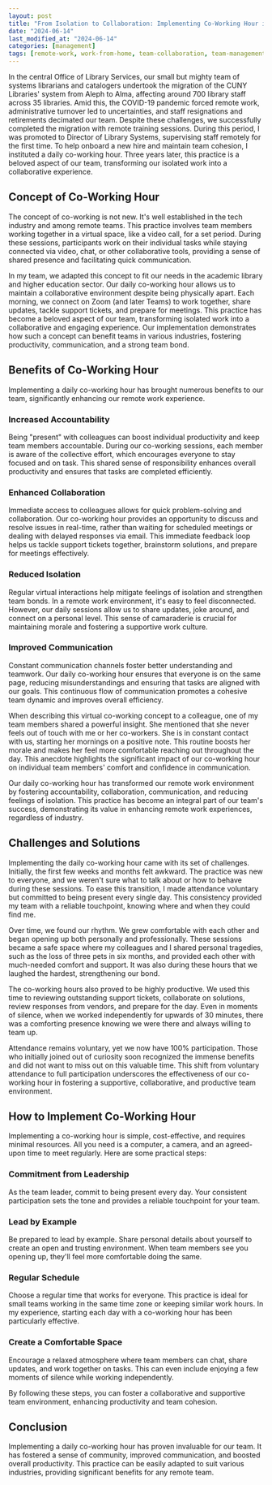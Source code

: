 ```yaml
---
layout: post
title: "From Isolation to Collaboration: Implementing Co-Working Hour in a Remote Team"
date: "2024-06-14"
last_modified_at: "2024-06-14"
categories: [management]
tags: [remote-work, work-from-home, team-collaboration, team-management, change-management]
---
```


In the central Office of Library Services, our small but mighty team of systems librarians and catalogers undertook the migration of the CUNY Libraries' system from Aleph to Alma, affecting around 700 library staff across 35 libraries. Amid this, the COVID-19 pandemic forced remote work, administrative turnover led to uncertainties, and staff resignations and retirements decimated our team. Despite these challenges, we successfully completed the migration with remote training sessions. During this period, I was promoted to Director of Library Systems, supervising staff remotely for the first time. To help onboard a new hire and maintain team cohesion, I instituted a daily co-working hour. Three years later, this practice is a beloved aspect of our team, transforming our isolated work into a collaborative experience.

## Concept of Co-Working Hour

The concept of co-working is not new. It's well established in the tech industry and among remote teams. This practice involves team members working together in a virtual space, like a video call, for a set period. During these sessions, participants work on their individual tasks while staying connected via video, chat, or other collaborative tools, providing a sense of shared presence and facilitating quick communication.

In my team, we adapted this concept to fit our needs in the academic library and higher education sector. Our daily co-working hour allows us to maintain a collaborative environment despite being physically apart. Each morning, we connect on Zoom (and later Teams) to work together, share updates, tackle support tickets, and prepare for meetings. This practice has become a beloved aspect of our team, transforming isolated work into a collaborative and engaging experience. Our implementation demonstrates how such a concept can benefit teams in various industries, fostering productivity, communication, and a strong team bond.

## Benefits of Co-Working Hour

Implementing a daily co-working hour has brought numerous benefits to our team, significantly enhancing our remote work experience.

### Increased Accountability

Being "present" with colleagues can boost individual productivity and keep team members accountable. During our co-working sessions, each member is aware of the collective effort, which encourages everyone to stay focused and on task. This shared sense of responsibility enhances overall productivity and ensures that tasks are completed efficiently.

### Enhanced Collaboration

Immediate access to colleagues allows for quick problem-solving and collaboration. Our co-working hour provides an opportunity to discuss and resolve issues in real-time, rather than waiting for scheduled meetings or dealing with delayed responses via email. This immediate feedback loop helps us tackle support tickets together, brainstorm solutions, and prepare for meetings effectively.

### Reduced Isolation

Regular virtual interactions help mitigate feelings of isolation and strengthen team bonds. In a remote work environment, it's easy to feel disconnected. However, our daily sessions allow us to share updates, joke around, and connect on a personal level. This sense of camaraderie is crucial for maintaining morale and fostering a supportive work culture.

### Improved Communication

Constant communication channels foster better understanding and teamwork. Our daily co-working hour ensures that everyone is on the same page, reducing misunderstandings and ensuring that tasks are aligned with our goals. This continuous flow of communication promotes a cohesive team dynamic and improves overall efficiency.

When describing this virtual co-working concept to a colleague, one of my team members shared a powerful insight. She mentioned that she never feels out of touch with me or her co-workers. She is in constant contact with us, starting her mornings on a positive note. This routine boosts her morale and makes her feel more comfortable reaching out throughout the day. This anecdote highlights the significant impact of our co-working hour on individual team members' comfort and confidence in communication.

Our daily co-working hour has transformed our remote work environment by fostering accountability, collaboration, communication, and reducing feelings of isolation. This practice has become an integral part of our team's success, demonstrating its value in enhancing remote work experiences, regardless of industry.

## Challenges and Solutions

Implementing the daily co-working hour came with its set of challenges. Initially, the first few weeks and months felt awkward. The practice was new to everyone, and we weren't sure what to talk about or how to behave during these sessions. To ease this transition, I made attendance voluntary but committed to being present every single day. This consistency provided my team with a reliable touchpoint, knowing where and when they could find me.

Over time, we found our rhythm. We grew comfortable with each other and began opening up both personally and professionally. These sessions became a safe space where my colleagues and I shared personal tragedies, such as the loss of three pets in six months, and provided each other with much-needed comfort and support. It was also during these hours that we laughed the hardest, strengthening our bond.

The co-working hours also proved to be highly productive. We used this time to reviewing outstanding support tickets, collaborate on solutions, review responses from vendors, and prepare for the day. Even in moments of silence, when we worked independently for upwards of 30 minutes, there was a comforting presence knowing we were there and always willing to team up.

Attendance remains voluntary, yet we now have 100% participation. Those who initially joined out of curiosity soon recognized the immense benefits and did not want to miss out on this valuable time. This shift from voluntary attendance to full participation underscores the effectiveness of our co-working hour in fostering a supportive, collaborative, and productive team environment.

## How to Implement Co-Working Hour

Implementing a co-working hour is simple, cost-effective, and requires minimal resources. All you need is a computer, a camera, and an agreed-upon time to meet regularly. Here are some practical steps:

### Commitment from Leadership

As the team leader, commit to being present every day. Your consistent participation sets the tone and provides a reliable touchpoint for your team.

### Lead by Example

Be prepared to lead by example. Share personal details about yourself to create an open and trusting environment. When team members see you opening up, they'll feel more comfortable doing the same.

### Regular Schedule

Choose a regular time that works for everyone. This practice is ideal for small teams working in the same time zone or keeping similar work hours. In my experience, starting each day with a co-working hour has been particularly effective.

### Create a Comfortable Space

Encourage a relaxed atmosphere where team members can chat, share updates, and work together on tasks. This can even include enjoying a few moments of silence while working independently.

By following these steps, you can foster a collaborative and supportive team environment, enhancing productivity and team cohesion.

## Conclusion

Implementing a daily co-working hour has proven invaluable for our team. It has fostered a sense of community, improved communication, and boosted overall productivity. This practice can be easily adapted to suit various industries, providing significant benefits for any remote team.
